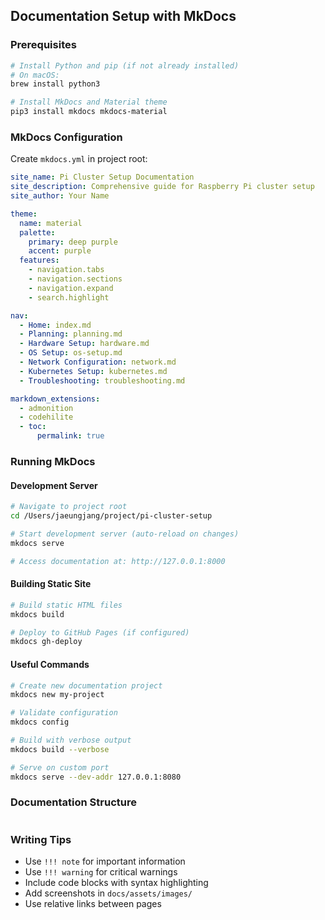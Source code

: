 ## Documentation Setup with MkDocs

### Prerequisites
```bash
# Install Python and pip (if not already installed)
# On macOS:
brew install python3

# Install MkDocs and Material theme
pip3 install mkdocs mkdocs-material
```

### MkDocs Configuration
Create `mkdocs.yml` in project root:
```yaml
site_name: Pi Cluster Setup Documentation
site_description: Comprehensive guide for Raspberry Pi cluster setup
site_author: Your Name

theme:
  name: material
  palette:
    primary: deep purple
    accent: purple
  features:
    - navigation.tabs
    - navigation.sections
    - navigation.expand
    - search.highlight

nav:
  - Home: index.md
  - Planning: planning.md
  - Hardware Setup: hardware.md
  - OS Setup: os-setup.md
  - Network Configuration: network.md
  - Kubernetes Setup: kubernetes.md
  - Troubleshooting: troubleshooting.md

markdown_extensions:
  - admonition
  - codehilite
  - toc:
      permalink: true
```

### Running MkDocs

#### Development Server
```bash
# Navigate to project root
cd /Users/jaeungjang/project/pi-cluster-setup

# Start development server (auto-reload on changes)
mkdocs serve

# Access documentation at: http://127.0.0.1:8000
```

#### Building Static Site
```bash
# Build static HTML files
mkdocs build

# Deploy to GitHub Pages (if configured)
mkdocs gh-deploy
```

#### Useful Commands
```bash
# Create new documentation project
mkdocs new my-project

# Validate configuration
mkdocs config

# Build with verbose output
mkdocs build --verbose

# Serve on custom port
mkdocs serve --dev-addr 127.0.0.1:8080
```

### Documentation Structure
```
```

### Writing Tips
- Use `!!! note` for important information
- Use `!!! warning` for critical warnings
- Include code blocks with syntax highlighting
- Add screenshots in `docs/assets/images/`
- Use relative links between pages